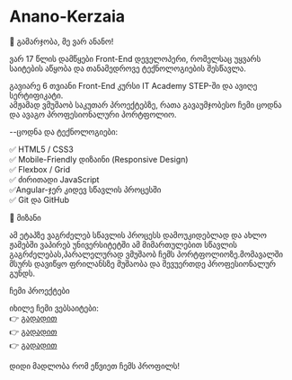 # Anano-Kerzaia
👋 გამარჯობა, მე ვარ ანანო! 

ვარ 17 წლის დამწყები Front-End დეველოპერი, რომელსაც უყვარს საიტების აწყობა და თანამედროვე ტექნოლოგიების შესწავლა.

 გავიარე 6 თვიანი Front-End კურსი IT Academy STEP-ში და ავიღე სერტიფიკატი.  
ამჟამად ვმუშაობ საკუთარ პროექტებზე, რათა გავაუმჯობესო ჩემი ცოდნა და ავაგო პროფესიონალური პორტფოლიო.

--ცოდნა და ტექნოლოგიები:

 ✅ HTML5 / CSS3  
 ✅ Mobile-Friendly დიზაინი (Responsive Design)  
 ✅ Flexbox / Grid  
 ✅ ძირითადი JavaScript  
 ✅Angular-ჯერ კიდევ სწავლის პროცესში  
 ✅ Git და GitHub


 🎯 მიზანი

ამ ეტაპზე ვაგრძელებ სწავლის პროცესს დამოუკიდებლად და ახლო ჟამებში ვაპირებ უნივერსიტეტში ამ მიმართულებით სწავლის გაგრძელებას,პარალელურად ვმუშაობ ჩემს პორტფოლიოზე.მომავალში მსურს დავიწყო ფრილანსზე მუშაობა და შევუერთდე პროფესიონალურ გუნდს.

ჩემი პროექტები

იხილე ჩემი ვებსაიტები:  
👉 [გადადით](https://github.com/ananokerzaia/HTML-CSS.git/)  
👉 [გადადით](https://github.com/ananokerzaia/Hotel-Reservation.git/)  
👉 [გადადით](https://github.com/ananokerzaia/Online-Restaurant.git/) 

დიდი მადლობა რომ ეწვიეთ ჩემს პროფილს!

